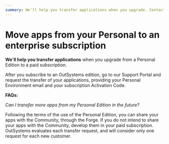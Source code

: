 ```yaml
---
summary: We'll help you transfer applications when you upgrade. Contact your account manager for help in getting this process started.
---
```


# Move apps from your Personal to an enterprise subscription

**We'll help you transfer applications** when you upgrade from a Personal Edition to a paid subscription.

After you subscribe to an OutSystems edition, go to our Support Portal and request the transfer of your applications, providing your Personal Environment email and your subscription Activation Code.

**FAQs:**

*Can I transfer more apps from my Personal Edition in the future?*

Following the terms of the use of the Personal Edition, you can share your apps with the Community, through the Forge. If you do not intend to share your apps with the Community, develop them in your paid subscription. OutSystems evaluates each transfer request, and will consider only one request for each new customer.

